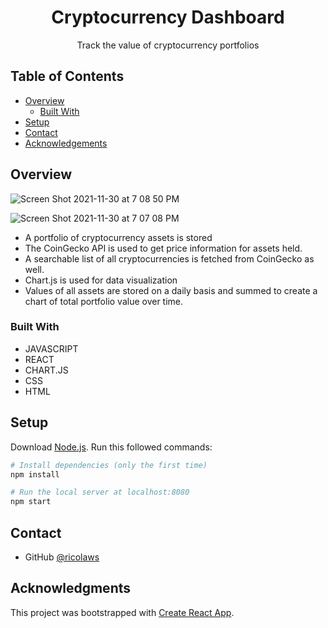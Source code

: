 <h1 align="center">Cryptocurrency Dashboard</h1>

<div align="center">
   Track the value of cryptocurrency portfolios
</div>

<!-- TABLE OF CONTENTS -->

## Table of Contents

- [Overview](#overview)
  - [Built With](#built-with)
- [Setup](#setup)
- [Contact](#contact)
- [Acknowledgements](#acknowledgements)

<!-- OVERVIEW -->

## Overview

![Screen Shot 2021-11-30 at 7 08 50 PM](https://user-images.githubusercontent.com/41934323/144164917-5d54c806-8ea4-44d3-a11f-836c48086570.png)

![Screen Shot 2021-11-30 at 7 07 08 PM](https://user-images.githubusercontent.com/41934323/144164845-4c769eda-3a3a-40ed-ae84-1f38f6711fb1.png)

- A portfolio of cryptocurrency assets is stored 
- The CoinGecko API is used to get price information for assets held.
- A searchable list of all cryptocurrencies is fetched from CoinGecko as well. 
- Chart.js is used for data visualization
- Values of all assets are stored on a daily basis and summed to create a chart of total portfolio value over time.

### Built With

- JAVASCRIPT
- REACT
- CHART.JS
- CSS
- HTML

## Setup
Download [Node.js](https://nodejs.org/en/download/).
Run this followed commands:

``` bash
# Install dependencies (only the first time)
npm install

# Run the local server at localhost:8080
npm start
```

## Contact


- GitHub [@ricolaws](https://github.com/ricolaws)

## Acknowledgments

This project was bootstrapped with [Create React App](https://github.com/facebook/create-react-app).


